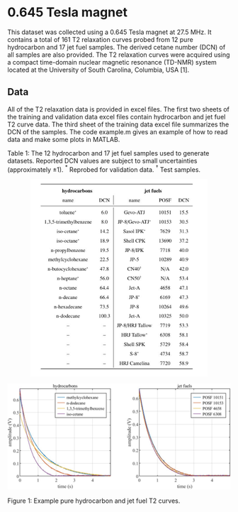 # 0.645 Tesla magnet
This dataset was collected using a 0.645 Tesla magnet at 27.5 MHz. It contains a total of 161 T2 relaxation curves probed from 12 pure hydrocarbon and 17 jet fuel samples. The derived cetane number (DCN) of all samples are also provided. The T2 relaxation curves were acquired using a compact time-domain nuclear magnetic resonance (TD-NMR) system located at the University of South Carolina, Columbia, USA [1]. 

## Data

All of the T2 relaxation data is provided in excel files. The first two sheets of the training and validation data excel files contain hydrocarbon and jet fuel T2 curve data. The third sheet of the training data excel file summarizes the DCN of the samples. The code example.m gives an example of how to read data and make some plots in MATLAB. 

Table 1: The 12 hydrocarbon and 17 jet fuel samples used to generate datasets. Reported DCN values are subject to small uncertainties (approximately $\pm1$). $^\ast$ Reprobed for validation data. $^\dagger$ Test samples.
<p align="center">
<img src="../../images/dataTable.JPG" alt="Hydrocarbon and jet fuel samples used for dataset generation." width="400"/> <br> 
</p>

<p align="center">
<img src="../../images/t2Curves.jpg" alt="Select hydrocarbon and jet T2 relaxation curves." width="800"/> <br> 
</p>
Figure 1: Example pure hydrocarbon and jet fuel T2 curves.


